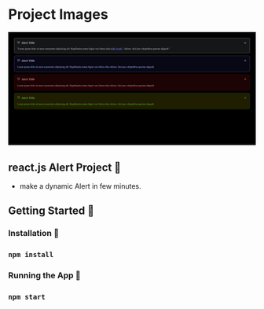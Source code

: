 # Project Images

![alt text](https://github.com/aliahmed200/simple-Alert-Project/blob/main/src/Assets/Alert.png?raw=true)


## react.js Alert Project 🌟

- make a dynamic Alert in few minutes.

## Getting Started 🚀

### Installation 🔧

### `npm install`

### Running the App 🏃

### `npm start`



